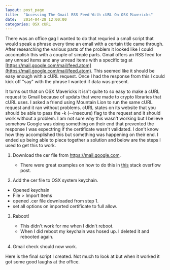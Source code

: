 ```yaml
---
layout: post_page
title:  "Accessing The Gmail RSS Feed With cURL On OSX Mavericks"
date:   2014-04-28 12:00:00
categories: OSX cURL
---
```


There was an office gag I wanted to do that requried a small script that would speak a phrase every time an email with a certain title came through. After researching the various parts of the problem it looked like I could accomplish this with a couple of simple parts. Gmail offers an RSS feed for any unread items and any unread items with a specific tag at [https://mail.google.com/mail/feed.atom](https://mail.google.com/mail/feed.atom). This seemed like it should be easy enough with a cURL request. Once I had the response from this I could kick off "say" with the phrase I wanted if data was present.

It turns out that on OSX Mavericks it isn't quite to so easy to make a cURL request to Gmail because of updats that were made to crypto libraries that cURL uses. I asked a friend using Mountain Lion to run the same cURL request and it ran without problems. cURL states on its website that you should be able to pass the -k (--insecure) flag to the request and it should work without a problem. I am not sure why this wasn't working but I believe somehow Google was doing something on their end that prevented the response I was expectring if the certificate wasn't validated. I don't know how they accomplished this but something was happening on their end. I ended up being able to piece together a solution and below are the steps I used to get this to work.

1. Download the cer file from https://mail.google.com.
    *   There were great examples on how to do this  in [this](http://stackoverflow.com/questions/7885785/using-openssl-to-get-the-certificate-from-a-server) stack overflow post.<script src="https://gist.github.com/gdovicak/9914198.js"></script>



2. Add the cer file to OSX system keychain.
 *  Opened keychain
 *  File > Import Items
 *  opened .cer file downloaded from step 1.
 *  set all options on imported certificate to full allow.


3. Reboot!
    *   This didn't work for me when I didn't reboot.
    *   When I did reboot my keychain was hosed up. I deleted it and rebooted again.



4. Gmail check should now work.

Here is the final script I created. Not much to look at but when it worked it got some good laughs at the office.

<script src="https://gist.github.com/gdovicak/9914257.js"></script>
